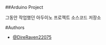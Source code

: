##Arduino Project

그동안 작업했던 아두이노 프로젝트 소스코드 저장소

#Authors
- [@DireRaven22075](https://www.github.com/DireRaven22075)

